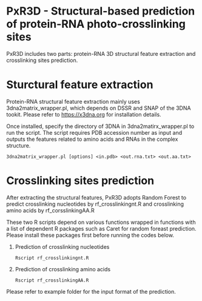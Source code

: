# PxR3D - Structural-based prediction of protein-RNA photo-crosslinking sites

PxR3D includes two parts: protein-RNA 3D structural feature extraction and crosslinking sites prediction.

# Sturctural feature extraction
Protein-RNA structural feature extraction mainly uses 3dna2matrix_wrapper.pl, which depends on DSSR and SNAP of the 3DNA tookit. Please refer to https://x3dna.org for installation details. 

Once installed, specify the directory of 3DNA in 3dna2matirx_wrapper.pl to run the script. The script requires PDB accession number as input and outputs the features related to amino acids and RNAs in the complex structure. 

`3dna2matrix_wrapper.pl [options] <in.pdb> <out.rna.txt> <out.aa.txt>`

# Crosslinking sites prediction
After extracting the structural features, PxR3D adopts Random Forest to predict crosslinking nucleotides by rf_crosslinkingnt.R and crosslinking amino acids by rf_corsslinkingAA.R 

These two R scripts depend on various functions wrapped in functions with a list of dependent R packages such as Caret for random foreast prediction. Please install these packages first before running the codes below. 
1. Prediction of crosslinking nucleotides
   
    `Rscript rf_crosslinkingnt.R`
2. Prediction of crosslinking amino acids
   
   `Rscript rf_crosslinkingAA.R`

Please refer to example folder for the input format of the prediction. 